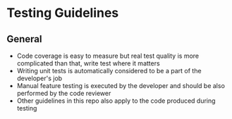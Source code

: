 # Testing Guidelines

## General

- Code coverage is easy to measure but real test quality is more complicated than that, write test where it matters
- Writing unit tests is automatically considered to be a part of the developer's job
- Manual feature testing is executed by the developer and should be also performed by the code reviewer
- Other guidelines in this repo also apply to the code produced during testing
